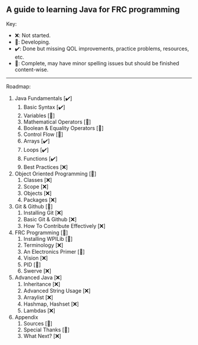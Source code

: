 ## A guide to learning Java for FRC programming

Key:

- ❌: Not started.
- 🚧: Developing.
- ✔️: Done but missing QOL improvements, practice problems, resources, etc.
- 🎉: Complete, may have minor spelling issues but should be finished content-wise.

______________________________________________________________________

Roadmap:


1. Java Fundamentals \[✔️\]
   1. Basic Syntax \[✔️\]
   2. Variables \[🎉\]
   3. Mathematical Operators \[🎉\]
   4. Boolean & Equality Operators \[🎉\]
   5. Control Flow \[🚧\]
   6. Arrays \[✔️\]
   7. Loops \[✔️\]
   8. Functions \[✔️\]
   9. Best Practices \[❌\]
2. Object Oriented Programming \[🚧\]
   1. Classes \[❌\]
   2. Scope \[❌\]
   3. Objects \[❌\]
   4. Packages \[❌\]
3. Git & Github \[🚧\]
   1. Installing Git \[❌\]
   2. Basic Git & Github \[❌\]
   3. How To Contribute Effectively \[❌\]
4. FRC Programming \[🚧\]
   1. Installing WPILib \[🚧\]
   2. Terminology \[❌\]
   3. An Electronics Primer \[🎉\]
   4. Vision \[❌\]
   5. PID \[🚧\]
   6. Swerve \[❌\]
5. Advanced Java \[❌\] 
   1. Inheritance \[❌\]
   2. Advanced String Usage \[❌\]
   3. Arraylist \[❌\]
   4. Hashmap, Hashset \[❌\]
   5. Lambdas \[❌\]
6. Appendix
   1. Sources \[🎉\]
   2. Special Thanks \[🎉\]
   3. What Next? \[❌\]
   


